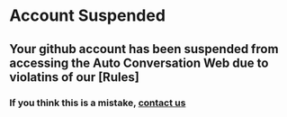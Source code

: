 # Account Suspended


## Your github account has been suspended from accessing the Auto Conversation Web due to violatins of our [Rules]

### If you think this is a mistake, [contact us](mailto:autoconversationappeals@gmail.com)
